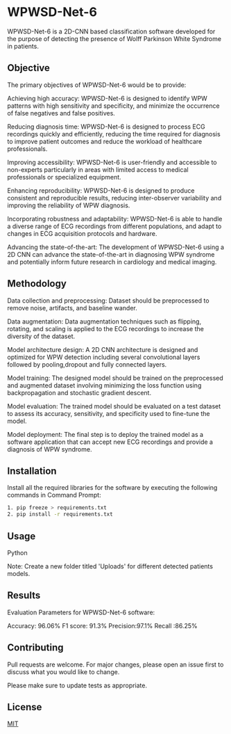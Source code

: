 # WPWSD-Net-6

WPWSD-Net-6 is a 2D-CNN based classification software developed for the purpose of detecting the presence of Wolff Parkinson White Syndrome in patients.

## Objective

The primary objectives of WPWSD-Net-6 would be to provide: 

Achieving high accuracy: WPWSD-Net-6 is designed to identify WPW patterns with high sensitivity and specificity, and minimize the occurrence of false negatives and false positives.

Reducing diagnosis time: WPWSD-Net-6 is designed to process ECG recordings quickly and efficiently, reducing the time required for diagnosis to improve patient outcomes and reduce the workload of healthcare professionals.

Improving accessibility: WPWSD-Net-6 is user-friendly and accessible to non-experts  particularly in areas with limited access to medical professionals or specialized equipment.

Enhancing reproducibility: WPWSD-Net-6 is designed to produce consistent and reproducible results, reducing inter-observer variability and improving the reliability of WPW diagnosis.

Incorporating robustness and adaptability: WPWSD-Net-6 is able to handle a diverse range of ECG recordings from different populations, and adapt to changes in ECG acquisition protocols and hardware. 

Advancing the state-of-the-art: The development of WPWSD-Net-6 using a 2D CNN can advance the state-of-the-art in diagnosing WPW syndrome and potentially inform future research in cardiology and medical imaging.

## Methodology

Data collection and preprocessing: Dataset should be preprocessed to remove noise, artifacts, and baseline wander.

Data augmentation: Data augmentation techniques such as flipping, rotating, and scaling is applied to the ECG recordings to increase the diversity of the dataset.

Model architecture design: A 2D CNN architecture is designed and optimized for WPW detection including several convolutional layers followed by pooling,dropout and fully connected layers.

Model training: The designed model should be trained on the preprocessed and augmented dataset involving minimizing the loss function using backpropagation and stochastic gradient descent.

Model evaluation: The trained model should be evaluated on a test dataset to assess its accuracy, sensitivity, and specificity used to fine-tune the model.

Model deployment: The final step is to deploy the trained model as a software application that can accept new ECG recordings and provide a diagnosis of WPW syndrome.

## Installation

Install all the required libraries for the software by executing the following commands in Command Prompt: 

```bash
1. pip freeze > requirements.txt
2. pip install -r requirements.txt
```

## Usage

  Python
 
 Note: Create a new folder titled 'Uploads' for different detected patients models.

## Results
Evaluation Parameters for WPWSD-Net-6 software:

Accuracy: 96.06%
F1 score: 91.3%
Precision:97.1%
Recall :86.25%



## Contributing

Pull requests are welcome. For major changes, please open an issue first
to discuss what you would like to change.

Please make sure to update tests as appropriate.

## License

[MIT](https://choosealicense.com/licenses/mit/)
